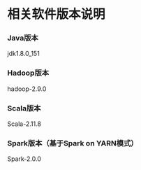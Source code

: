 相关软件版本说明
=================================================================================
### Java版本
jdk1.8.0_151

### Hadoop版本
hadoop-2.9.0

### Scala版本
Scala-2.11.8

### Spark版本（基于Spark on YARN模式）
Spark-2.0.0
